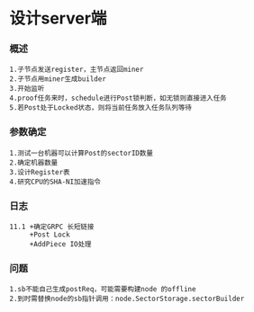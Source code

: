 # 设计server端

### 概述
    1.子节点发送register，主节点返回miner
    2.子节点用miner生成builder
    3.开始监听
    4.proof任务来时，schedule进行Post锁判断，如无锁则直接进入任务
    5.若Post处于Locked状态，则将当前任务放入任务队列等待

### 参数确定
    1.测试一台机器可以计算Post的sectorID数量
    2.确定机器数量
    3.设计Register表
    4.研究CPU的SHA-NI加速指令
    
    
### 日志

    11.1 +确定GRPC 长短链接
         +Post Lock
         +AddPiece IO处理
         
### 问题
    1.sb不能自己生成postReq，可能需要构建node 的offline
    2.到时需替换node的sb指针调用：node.SectorStorage.sectorBuilder
